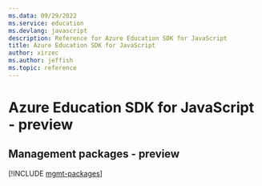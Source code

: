 ```yaml
---
ms.data: 09/29/2022
ms.service: education
ms.devlang: javascript
description: Reference for Azure Education SDK for JavaScript
title: Azure Education SDK for JavaScript
author: xirzec
ms.author: jeffish
ms.topic: reference
---
```

# Azure Education SDK for JavaScript - preview

## Management packages - preview
[!INCLUDE [mgmt-packages](education-mgmt-index.md)]